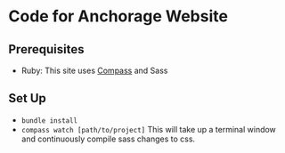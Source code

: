 # Code for Anchorage Website
## Prerequisites
* Ruby: This site uses [Compass](http://compass-style.org) and Sass
## Set Up
* `bundle install`
* `compass watch [path/to/project]` This will take up a terminal window and continuously compile sass changes to css.